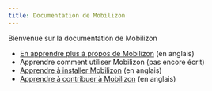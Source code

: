 ```yaml
---
title: Documentation de Mobilizon
---
```


Bienvenue sur la documentation de Mobilizon

* [En apprendre plus à propos de Mobilizon](/about) (en anglais)
* Apprendre comment utiliser Mobilizon (pas encore écrit)
* [Apprendre à installer Mobilizon](/administration) (en anglais)
* [Apprendre à contribuer à Mobilizon](/contribute) (en anglais)
